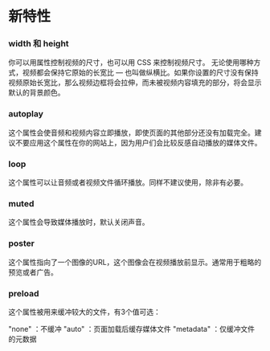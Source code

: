 # 新特性
### width 和 height
你可以用属性控制视频的尺寸，也可以用 CSS 来控制视频尺寸。 无论使用哪种方式，视频都会保持它原始的长宽比 — 也叫做纵横比。如果你设置的尺寸没有保持视频原始长宽比，那么视频边框将会拉伸，而未被视频内容填充的部分，将会显示默认的背景颜色。
### autoplay
这个属性会使音频和视频内容立即播放，即使页面的其他部分还没有加载完全。建议不要应用这个属性在你的网站上，因为用户们会比较反感自动播放的媒体文件。
### loop
这个属性可以让音频或者视频文件循环播放。同样不建议使用，除非有必要。
### muted
这个属性会导致媒体播放时，默认关闭声音。
### poster
这个属性指向了一个图像的URL，这个图像会在视频播放前显示。通常用于粗略的预览或者广告。
### preload
这个属性被用来缓冲较大的文件，有3个值可选：

 "none" ：不缓冲
"auto" ：页面加载后缓存媒体文件
"metadata" ：仅缓冲文件的元数据